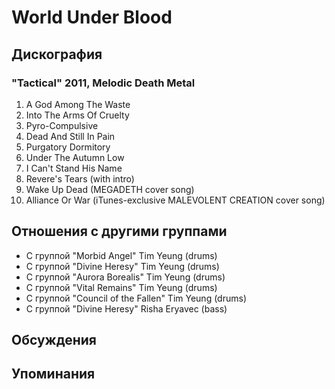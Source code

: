 # World Under Blood



## Дискография

### "Tactical" 2011, Melodic Death Metal

01. A God Among The Waste
02. Into The Arms Of Cruelty
03. Pyro-Compulsive
04. Dead And Still In Pain
05. Purgatory Dormitory
06. Under The Autumn Low
07. I Can't Stand His Name
08. Revere's Tears (with intro)
09. Wake Up Dead (MEGADETH cover song)
10. Alliance Or War (iTunes-exclusive MALEVOLENT CREATION cover song)


## Отношения с другими группами

* C группой "Morbid Angel" Tim Yeung (drums)
* C группой "Divine Heresy" Tim Yeung (drums)
* C группой "Aurora Borealis" Tim Yeung (drums)
* C группой "Vital Remains" Tim Yeung (drums)
* C группой "Council of the Fallen" Tim Yeung (drums)
* C группой "Divine Heresy" Risha Eryavec (bass)

## Обсуждения


## Упоминания

